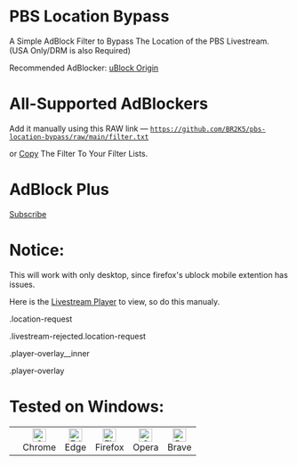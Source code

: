 # PBS Location Bypass
A Simple AdBlock Filter to Bypass The Location of the PBS Livestream. (USA Only/DRM is also Required)

Recommended AdBlocker: [uBlock Origin](https://ublockorigin.com)

# All-Supported AdBlockers
Add it manually using this RAW link — <code>https://github.com/BR2K5/pbs-location-bypass/raw/main/filter.txt</code>

or [Copy](https://github.com/BR2K5/pbs-location-bypass/raw/main/filter.txt) The Filter To Your Filter Lists.

# AdBlock Plus
[Subscribe](https://subscribe.adblockplus.org/?location=https://github.com/BR2K5/pbs-location-bypass/raw/main/filter.txt&amp;title=PBS%20Location%20Bypass)

# Notice:
This will work with only desktop, since firefox's ublock mobile extention has issues.

Here is the [Livestream Player](https://player.pbs.org/ga-livestream-portalplayer) to view, so do this manualy.

.location-request

.livestream-rejected.location-request

.player-overlay__inner 

.player-overlay

# Tested on Windows:
<table>
    <tbody>
        <tr>
            <th scope="row"></th>
            <td align="center">
                <img src="https://raw.githubusercontent.com/alrra/browser-logos/master/src/chrome/chrome_48x48.png" alt="Chrome" width="24px" height="24px"/>
                <div>Chrome</div>
            </td>
            <td align="center">
                <img src="https://raw.githubusercontent.com/alrra/browser-logos/master/src/edge/edge_48x48.png" alt="Edge" width="24px" height="24px"/>
                <div>Edge</div>
            </td>
            <td align="center">
                <img src="https://raw.githubusercontent.com/alrra/browser-logos/master/src/firefox/firefox_48x48.png" alt="Firefox" width="24px" height="24px"/>
                <div>Firefox</div>
            </td>
            <td align="center">
                <img src="https://raw.githubusercontent.com/alrra/browser-logos/master/src/opera/opera_48x48.png" alt="Opera" width="24px" height="24px"/>
                <div>Opera</div>
            </td>
            <td align="center">
                <img src="https://raw.githubusercontent.com/alrra/browser-logos/master/src/brave/brave_48x48.png" alt="Brave" width="24px" height="24px"/>
                <div>Brave</div>
            </td>
        </tr>
    </tbody>
</table>
